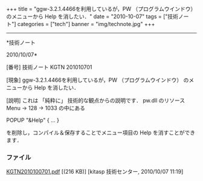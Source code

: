 ﻿+++
title = "ggw-3.2.1.4466を利用しているが，PW （プログラムウインドウ） のメニューから Help を消したい．"
date = "2010-10-07"
tags = ["技術ノート"]
categories = ["tech"]
banner = "img/technote.jpg"
+++

-----------------------------------------------------------------------------------------------------------------------------

*技術ノート

2010/10/07*


[番号]
技術ノート KGTN 201010701

[現象]
ggw-3.2.1.4466を利用しているが，PW （プログラムウインドウ）
のメニューから Help を消したい．

[説明]
これは 「純粋に」 技術的な観点からの説明です． pw.dll のリソース Menu →
128 → 1033 の中にある

POPUP "&Help" {
...
}

を削除し，コンパイル＆保存することでメニュー項目の Help
を消すことができます．


### ファイル

 
 


[KGTN2010100701.pdf](http://techreport.kitasp.net/attachments/download/348/KGTN2010100701.pdf)
 [(216 KB)] [kitasp 技術センター, 2010/10/07
11:19]


 


 

